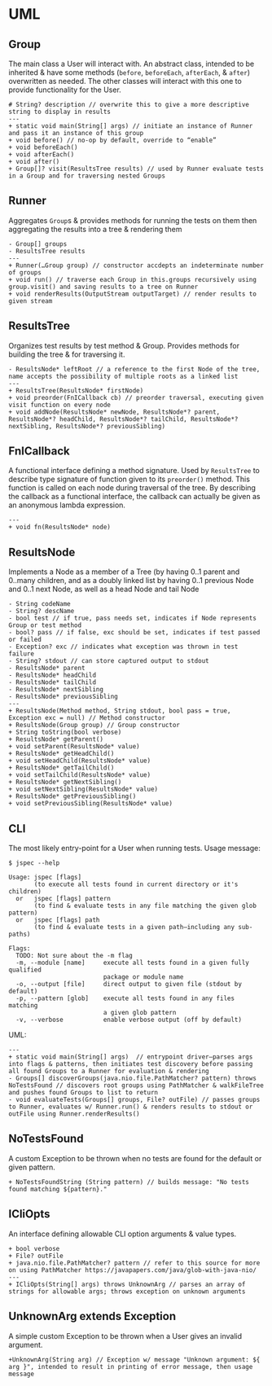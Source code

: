 UML
===

Group
---

The main class a User will interact with.
An abstract class, intended to be inherited & have some methods (`before`, `beforeEach`, `afterEach`, & `after`) overwritten as needed.
The other classes will interact with this one to provide functionality for the User.

```
# String? description // overwrite this to give a more descriptive string to display in results
---
+ static void main(String[] args) // initiate an instance of Runner and pass it an instance of this group
+ void before() // no-op by default, override to “enable”
+ void beforeEach()
+ void afterEach()
+ void after()
+ Group[]? visit(ResultsTree results) // used by Runner evaluate tests in a Group and for traversing nested Groups
```

Runner
---

Aggregates `Group`s & provides methods for running the tests on them then aggregating the results into a tree & rendering them

```
- Group[] groups
- ResultsTree results
---
+ Runner(…Group group) // constructor accdepts an indeterminate number of groups
+ void run() // traverse each Group in this.groups recursively using group.visit() and saving results to a tree on Runner
+ void renderResults(OutputStream outputTarget) // render results to given stream
```

ResultsTree
---

Organizes test results by test method & Group.
Provides methods for building the tree & for traversing it.

```
- ResultsNode* leftRoot // a reference to the first Node of the tree, name accepts the possibility of multiple roots as a linked list
---
+ ResultsTree(ResultsNode* firstNode)
+ void preorder(FnICallback cb) // preorder traversal, executing given visit function on every node
+ void addNode(ResultsNode* newNode, ResultsNode*? parent, ResultsNode*? headChild, ResultsNode*? tailChild, ResultsNode*? nextSibling, ResultsNode*? previousSibling)
```

FnICallback
---

A functional interface defining a method signature.
Used by `ResultsTree` to describe type signature of function given to its `preorder()` method.
This function is called on each node during traversal of the tree.
By describing the callback as a functional interface, the callback can actually be given as an anonymous lambda expression.

```
---
+ void fn(ResultsNode* node)
```

ResultsNode
---

Implements a Node as a member of a Tree (by having 0..1 parent and 0..many children, and as a doubly linked list by having 0..1 previous Node and 0..1 next Node, as well as a head Node and tail Node

```
- String codeName
- String? descName
- bool test // if true, pass needs set, indicates if Node represents Group or test method
- bool? pass // if false, exc should be set, indicates if test passed or failed
- Exception? exc // indicates what exception was thrown in test failure
- String? stdout // can store captured output to stdout
- ResultsNode* parent
- ResultsNode* headChild
- ResultsNode* tailChild
- ResultsNode* nextSibling
- ResultsNode* previousSibling
---
+ ResultsNode(Method method, String stdout, bool pass = true, Exception exc = null) // Method constructor
+ ResultsNode(Group group) // Group constructor
+ String toString(bool verbose)
+ ResultsNode* getParent()
+ void setParent(ResultsNode* value)
+ ResultsNode* getHeadChild()
+ void setHeadChild(ResultsNode* value)
+ ResultsNode* getTailChild()
+ void setTailChild(ResultsNode* value)
+ ResultsNode* getNextSibling()
+ void setNextSibling(ResultsNode* value)
+ ResultsNode* getPreviousSibling()
+ void setPreviousSibling(ResultsNode* value)
```

CLI
---

The most likely entry-point for a User when running tests.
Usage message:

```
$ jspec --help

Usage: jspec [flags]
       (to execute all tests found in current directory or it's children)
  or   jspec [flags] pattern
       (to find & evaluate tests in any file matching the given glob pattern)
  or   jspec [flags] path
       (to find & evaluate tests in a given path—including any sub-paths)

Flags:
  TODO: Not sure about the -m flag
  -m, --module [name]     execute all tests found in a given fully qualified
                          package or module name
  -o, --output [file]     direct output to given file (stdout by default)
  -p, --pattern [glob]    execute all tests found in any files matching
                          a given glob pattern
  -v, --verbose           enable verbose output (off by default)

```

UML:

```
---
+ static void main(String[] args)  // entrypoint driver—parses args into flags & patterns, then initiates test discovery before passing all found Groups to a Runner for evaluation & rendering
- Groups[] discoverGroups(java.nio.file.PathMatcher? pattern) throws NoTestsFound // discovers root groups using PathMatcher & walkFileTree and pushes found Groups to list to return
- void evaluateTests(Groups[] groups, File? outFile) // passes groups to Runner, evaluates w/ Runner.run() & renders results to stdout or outFile using Runner.renderResults()
```

NoTestsFound
---

A custom Exception to be thrown when no tests are found for the default or given pattern.

```
+ NoTestsFoundString (String pattern) // builds message: "No tests found matching ${pattern}."
```

ICliOpts
---

An interface defining allowable CLI option arguments & value types.

```
+ bool verbose
+ File? outFile
+ java.nio.file.PathMatcher? pattern // refer to this source for more on using PathMatcher https://javapapers.com/java/glob-with-java-nio/
---
+ ICliOpts(String[] args) throws UnknownArg // parses an array of strings for allowable args; throws exception on unknown arguments
```

UnknownArg extends Exception
---

A simple custom Exception to be thrown when a User gives an invalid argument.

```
+UnknownArg(String arg) // Exception w/ message "Unknown argument: ${ arg }", intended to result in printing of error message, then usage message
```
